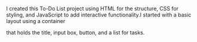 I created this To-Do List project using HTML for the structure, CSS for styling, and JavaScript to add interactive functionality.I started with a basic layout using a container <div> that holds the title, input box, button, and a list for tasks.
